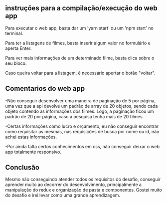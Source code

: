 ## instruções para a compilação/execução do web app

Para executar o web app, basta dar um 'yarn start' ou um 'npm start' no terminal.

Para ter a listagens de filmes, basta inserir algum valor no formulário e aperta
Enter.

Para ver mais informações de um determinado filme, basta clica sobre o seu bloco.

Caso queira voltar para a listagem, é necessário apertar o botão "voltar".


## Comentarios do web app

-Não conseguir desenvolver uma maneira de paginação de 5 por página, uma vez
que a api devolve um padrão de array de 20 objetos, sendo cada objeto contendo as informações 
dos filmes. Logo, a paginação ficou um padrão de 20 por página, caso a pesquisa tenha
mais de 20 filmes.

-Certas informações como lucro e orçamento, eu não conseguir encontrar como requisitar
as mesmas, nas requisições de busca por nome ou id, não achei estas informações.

-Por ainda falta certos conhecimentos em css, não conseguir deixar o web app totalmente
responsivo.

## Conclusão

Mesmo não conseguindo atender todos os requisitos do desafio, conseguir aprender
muito ao decorrer do desenvolvimento, principalmente a manipulação do redux e organização 
de pasta e componentes. Gostei muito do desafio e irei levar como uma grande aprendizagem.